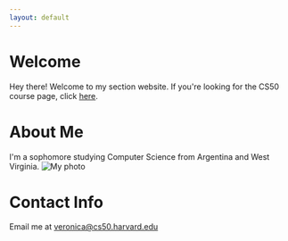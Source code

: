 ```yaml
---
layout: default
---
```


# Welcome

Hey there! Welcome to my section website. If you're looking for the CS50 course page, click [here](https://cs50.harvard.edu/2018/fall/).

# About Me

I'm a sophomore studying Computer Science from Argentina and West Virginia. 
![My photo](veronica.jpg)

# Contact Info

Email me at <veronica@cs50.harvard.edu>  
